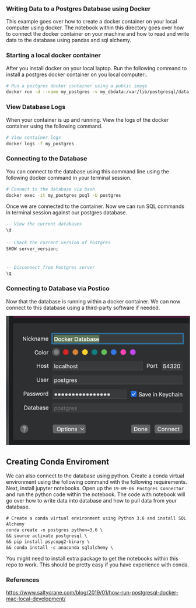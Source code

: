 ### Writing Data to a Postgres Database using Docker

This example goes over how to create a docker container on your local computer using docker. The notebook within this directory goes over how to connect the docker container on your machine and how to read and write data to the database using pandas and sql alchemy.

### Starting a local docker container

After you install docker on your local laptop. Run the following command to install a postgres docker container on you local computer:.

```bash
# Run a postgres docker container using a public image
docker run -d --name my_postgres -v my_dbdata:/var/lib/postgresql/data -p 54320:5432 postgres:11
```

### View Database Logs

When your container is up and running. View the logs of the docker container using the following command.

```bash
# View container logs
docker logs -f my_postgres
```

### Connecting to the Database

You can connect to the database using this command line using the following docker command in your terminal session.

```bash
# Connect to the database via bash
docker exec -it my_postgres psql -U postgres

```

Once we are connected to the container. Now we can run SQL commands in terminal session against our postgres database.

```sql
-- View the current databases
\d

-- Check the current version of Postgres
SHOW server_version;


-- Disconnect from Postgres server
\q
```

### Connecting to Database via Postico

Now that the database is running within a docker container. We can now connect to this database using a third-party software if needed.


![Images](Images/postico_image.png)

## Creating Conda Enviroment

We can also connect to the database using python. Create a conda virtual environment using the following command with the following requirements. Next, install jupyter notebooks. Open up the `19-09-06 Postgres Connector` and run the python code within the notebook. The code with notebook will go over how to write data into database and how to pull data from your database.

```
# Create a conda virtual environment using Python 3.6 and install SQL Alchemy
conda create -n postgres python=3.6 \
&& source activate postgresql \
&& pip install psycopg2-binary \
&& conda install -c anaconda sqlalchemy \
```

You might need to install extra package to get the notebooks within this repo to work. This should be pretty easy if you have experience with conda.

### References

https://www.saltycrane.com/blog/2019/01/how-run-postgresql-docker-mac-local-development/
